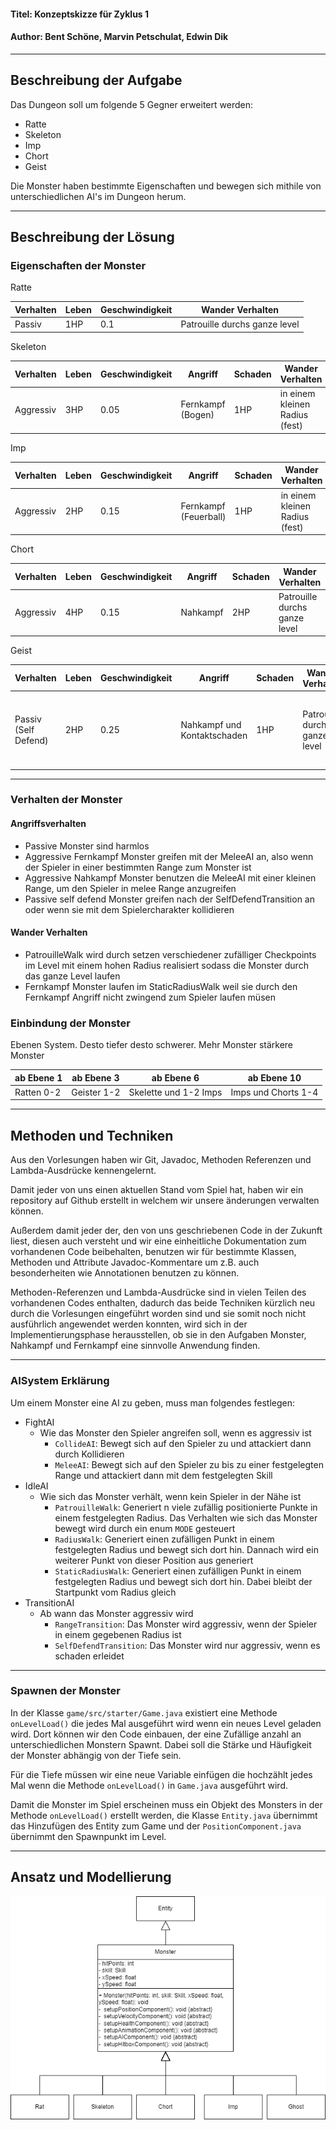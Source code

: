 #### Titel: Konzeptskizze für Zyklus 1

#### Author: Bent Schöne, Marvin Petschulat, Edwin Dik

---
## Beschreibung der Aufgabe

Das Dungeon soll um folgende 5 Gegner erweitert werden:
- Ratte
- Skeleton
- Imp
- Chort
- Geist

Die Monster haben bestimmte Eigenschaften und bewegen sich mithile von unterschiedlichen AI's
im Dungeon herum.

---

## Beschreibung der Lösung

### Eigenschaften der Monster
Ratte

| Verhalten | Leben | Geschwindigkeit | Wander Verhalten              |
|-----------|-------|-----------------|-------------------------------|
| Passiv    | 1HP   | 0.1             | Patrouille durchs ganze level |

Skeleton

| Verhalten | Leben | Geschwindigkeit | Angriff           | Schaden | Wander Verhalten               |
|-----------|-------|-----------------|-------------------|---------|--------------------------------|
| Aggressiv | 3HP   | 0.05            | Fernkampf (Bogen) | 1HP     | in einem kleinen Radius (fest) |


Imp

| Verhalten | Leben | Geschwindigkeit | Angriff                | Schaden | Wander Verhalten               |
|-----------|-------|-----------------|------------------------|---------|--------------------------------|
| Aggressiv | 2HP   | 0.15            | Fernkampf  (Feuerball) | 1HP     | in einem kleinen Radius (fest) |

Chort

| Verhalten | Leben | Geschwindigkeit | Angriff  | Schaden | Wander Verhalten              |
|-----------|-------|-----------------|----------|---------|-------------------------------|
| Aggressiv | 4HP   | 0.15            | Nahkampf | 2HP     | Patrouille durchs ganze level |

Geist


| Verhalten            | Leben | Geschwindigkeit | Angriff                     | Schaden | Wander Verhalten              | Besonderheit                                                     |
|----------------------|-------|-----------------|-----------------------------|---------|-------------------------------|------------------------------------------------------------------|
| Passiv (Self Defend) | 2HP   | 0.25            | Nahkampf und Kontaktschaden | 1HP     | Patrouille durchs ganze level | Kann durch Wände fliegen und wird unsichtbar außerhalb vom Level |

---

### Verhalten der Monster
#### Angriffsverhalten
- Passive Monster sind harmlos
- Aggressive Fernkampf Monster greifen mit der MeleeAI an, also wenn der Spieler in einer
  bestimmten Range zum Monster ist
- Aggressive Nahkampf Monster benutzen die MeleeAI mit einer kleinen Range, um den Spieler in melee Range anzugreifen
- Passive self defend Monster greifen nach der SelfDefendTransition an oder wenn sie mit dem
  Spielercharakter kollidieren
#### Wander Verhalten
- PatrouilleWalk wird durch setzen verschiedener zufälliger Checkpoints im Level mit einem hohen Radius realisiert
sodass die Monster durch das ganze Level laufen
- Fernkampf Monster laufen im StaticRadiusWalk weil sie durch den Fernkampf Angriff nicht zwingend
zum Spieler laufen müsen

### Einbindung der Monster

Ebenen System. Desto tiefer desto schwerer. Mehr Monster stärkere Monster

| ab Ebene 1 | ab Ebene 3  | ab Ebene 6            | ab Ebene 10         |
|------------|-------------|-----------------------|---------------------|
| Ratten 0-2 | Geister 1-2 | Skelette und 1-2 Imps | Imps und Chorts 1-4 |


---


## Methoden und Techniken

Aus den Vorlesungen haben wir Git, Javadoc, Methoden Referenzen und Lambda-Ausdrücke kennengelernt.

Damit jeder von uns einen aktuellen Stand vom Spiel hat, haben wir ein repository auf
Github erstellt in welchem wir unsere änderungen verwalten können.

Außerdem damit jeder der, den von uns geschriebenen Code in der Zukunft liest, diesen auch versteht
und wir eine einheitliche Dokumentation zum vorhandenen Code beibehalten, benutzen wir für bestimmte Klassen,
Methoden und Attribute Javadoc-Kommentare um z.B. auch besonderheiten wie Annotationen benutzen zu können.

Methoden-Referenzen und Lambda-Ausdrücke sind in vielen Teilen des vorhandenen Codes enthalten, dadurch das beide
Techniken kürzlich neu durch die Vorlesungen eingeführt worden sind und sie somit noch nicht ausführlich angewendet
werden konnten, wird sich in der Implementierungsphase herausstellen, ob sie in den Aufgaben Monster, Nahkampf und Fernkampf
eine sinnvolle Anwendung finden.


---

### AISystem Erklärung
Um einem Monster eine AI zu geben, muss man folgendes festlegen:
- FightAI
  - Wie das Monster den Spieler angreifen soll, wenn es aggressiv ist
    - `CollideAI`: Bewegt sich auf den Spieler zu und attackiert dann durch Kollidieren
    - `MeleeAI`: Bewegt sich auf den Spieler zu bis zu einer festgelegten Range und attackiert dann
    mit dem festgelegten Skill
- IdleAI
  - Wie sich das Monster verhält, wenn kein Spieler in der Nähe ist
    - `PatrouilleWalk`: Generiert n viele zufällig positionierte Punkte in einem festgelegten Radius.
       Das Verhalten wie sich das Monster bewegt wird durch ein enum `MODE` gesteuert
    - `RadiusWalk`: Generiert einen zufälligen Punkt in einem festgelegten Radius und bewegt sich dort hin.
       Dannach wird ein weiterer Punkt von dieser Position aus generiert
    - `StaticRadiusWalk`: Generiert einen zufälligen Punkt in einem festgelegten Radius und bewegt sich dort hin.
       Dabei bleibt der Startpunkt vom Radius gleich
- TransitionAI
    - Ab wann das Monster aggressiv wird
      - `RangeTransition`: Das Monster wird aggressiv, wenn der Spieler in einem gegebenen Radius ist
      - `SelfDefendTransition`: Das Monster wird nur aggressiv, wenn es schaden erleidet


---

### Spawnen der Monster

In der Klasse `game/src/starter/Game.java` existiert eine Methode `onLevelLoad()`
die jedes Mal ausgeführt wird wenn ein neues Level geladen wird. Dort können wir den Code einbauen, der
eine Zufällige anzahl an unterschiedlichen Monstern Spawnt. Dabei soll die Stärke und Häufigkeit der Monster
abhängig von der Tiefe sein.

Für die Tiefe müssen wir eine neue Variable einfügen die hochzählt jedes Mal wenn die Methode `onLevelLoad()`
in `Game.java` ausgeführt wird.

Damit die Monster im Spiel erscheinen muss ein Objekt des Monsters in der Methode `onLevelLoad()` erstellt werden,
die Klasse `Entity.java` übernimmt das Hinzufügen des Entity zum Game und der `PositionComponent.java` übernimmt
den Spawnpunkt im Level.


---

## Ansatz und Modellierung

![Monster UML](MonsterUML.png)
